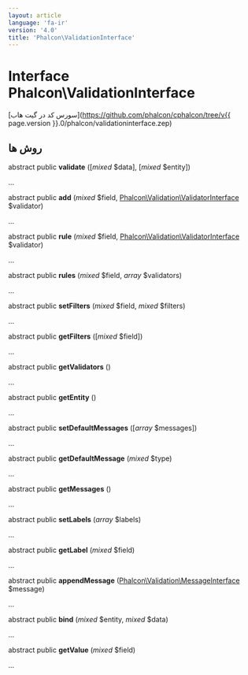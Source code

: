 ```yaml
---
layout: article
language: 'fa-ir'
version: '4.0'
title: 'Phalcon\ValidationInterface'
---
```

# Interface **Phalcon\ValidationInterface**

[سورس کد در گیت هاب](https://github.com/phalcon/cphalcon/tree/v{{ page.version }}.0/phalcon/validationinterface.zep)

## روش ها

abstract public **validate** ([*mixed* $data], [*mixed* $entity])

...

abstract public **add** (*mixed* $field, [Phalcon\Validation\ValidatorInterface](Phalcon_Validation_ValidatorInterface) $validator)

...

abstract public **rule** (*mixed* $field, [Phalcon\Validation\ValidatorInterface](Phalcon_Validation_ValidatorInterface) $validator)

...

abstract public **rules** (*mixed* $field, *array* $validators)

...

abstract public **setFilters** (*mixed* $field, *mixed* $filters)

...

abstract public **getFilters** ([*mixed* $field])

...

abstract public **getValidators** ()

...

abstract public **getEntity** ()

...

abstract public **setDefaultMessages** ([*array* $messages])

...

abstract public **getDefaultMessage** (*mixed* $type)

...

abstract public **getMessages** ()

...

abstract public **setLabels** (*array* $labels)

...

abstract public **getLabel** (*mixed* $field)

...

abstract public **appendMessage** ([Phalcon\Validation\MessageInterface](Phalcon_Validation_MessageInterface) $message)

...

abstract public **bind** (*mixed* $entity, *mixed* $data)

...

abstract public **getValue** (*mixed* $field)

...